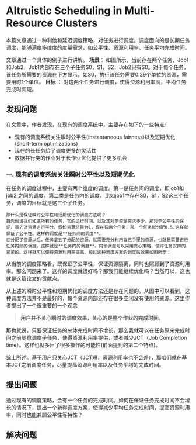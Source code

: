 # Altruistic Scheduling in Multi-Resource Clusters

本篇文章通过一种利他和延迟调度策略，对任务进行调度。调度面向的是长期任务调度，能够满度多维度的度量需求，如公平性、资源利用率、任务平均完成时间。

文章通过一个具体的例子进行讲解。
**场景**：
 如图所示，当前存在两个任务，Job1和Job2，Job1内部存在三个子任务S0，S1，S2，Job2只有S0。对于每个任务，该任务所需要的资源在下方显示。如S0，执行该任务需要0.29个单位的资源，需要用时1个单位。
  **目标** ：
 对这两个任务进行调度，使得资源利用率高，平均任务完成时间短。
 
## 发现问题
 在文章中，作者发现，在现有的调度系统中，主要存在如下的一些特点:
 * 现有的调度系统关注瞬时公平性(instantaneous fairness)以及短期优化(short-term
optimizations)
 * 现在的长任务给了调度更多的灵活性
 * 数据并行类的作业对于长作业优化提供了更多机会

 
### 一. 现有的调度系统关注瞬时公平性以及短期优化
 在任务的调度过程中，主要有两个维度的调度。第一是任务间的调度，即job1和job2 之间的调度。第二类是任务内的调度，比如job1中存在S0，S1，S2这三个任务，调度的目标就是这三个子任务。
    
    那什么是保证瞬时公平性和短期优化的调度方法呢？
    首先假设我们知道所有的任务，它的运行时间，以及其对于资源需求多少。那对于公平性的保证，首先对资源进行平分，假如资源总量为1，现在有两个任务，那一个任务就分配0.5.这样就保证了公平性。这样的调度是**任务间的调度**。
    在分配了资源以后，任务拿到了分配的资源，就需要充分利用自己手里的资源，也就是需要进行任务内部的调度。这样就是**任务内的调度**。内部调度可以采用贪心策略，使得任务安排的紧紧的。这样就可以使得资源利用率提高。经过这种调度方案的调度后效果如图所示：
    
    
从当前的调度策略看，既保证了公平性，保证资源隔离，同时也照顾到了资源利用率。那么问题来了。这样的调度就很好吗？那我们能继续优化吗？当然可以，这也就是这篇论文的贡献点。

从上述的瞬时公平性和短期优化的调度方法还是存在问题的。从图中可以看到，这种调度方法并不是最好的，每个资源内部还存在很多空闲没有使用的资源。这里作者提出了一个很重要的一个观念
> **用户并不关心瞬时的调度效果，关心的是整个作业的完成时间**。

那也就说，只要保证任务的总体完成时间不增长，那么我就可以在任务原来完成时间之前随意调度子任务，使得资源利用率提供，或者减少JCT（Job Completion time）。这样也就多出了很多操作的可能性(前面提到的第二个特点)。

综上所述。基于用户只关心JCT（JCT短，资源利用率也不会差），那咱们就在基本JCT之前调度任务，尽量提高资源利用率以及任务平均的完成时间。

## 提出问题

通过现有的调度策略，会有一个任务的完成时间。如何在保证任务完成时间不会增长的情况下，提出一个新得调度方案，使得减少平均任务完成时间，提高资源利用率，同时也能兼顾公平性等特性？
 
 
## 解决问题